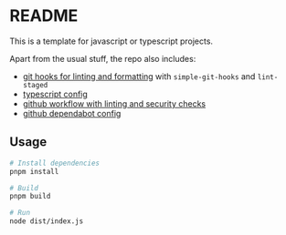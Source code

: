 # README

This is a template for javascript or typescript projects.

Apart from the usual stuff, the repo also includes:

- [git hooks for linting and formatting](package.json) with `simple-git-hooks` and `lint-staged`
- [typescript config](tsconfig.json)
- [github workflow with linting and security checks](.github/workflows/cicd.yaml)
- [github dependabot config](.github/dependabot.yml)

## Usage

```bash
# Install dependencies
pnpm install

# Build
pnpm build

# Run
node dist/index.js
```
